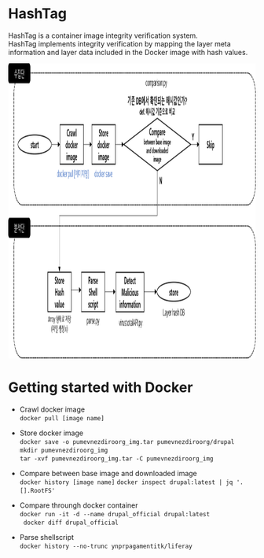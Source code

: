 # HashTag
HashTag is a container image integrity verification system.    
HashTag implements integrity verification by mapping the layer meta information and layer data included in the Docker image with hash values.


<img src="./flowchart_1.png"  width="600" height="600">

# Getting started with Docker
* Crawl docker image   
  ``` docker pull [image name] ```

* Store docker image   
    ``` docker save -o pumevnezdiroorg_img.tar pumevnezdiroorg/drupal ```   
    ``` mkdir pumevnezdiroorg_img ```   
    ``` tar -xvf pumevnezdiroorg_img.tar -C pumevnezdiroorg_img ```

* Compare between base image and downloaded image   
  ``` docker history [image name] ```
  ``` docker inspect drupal:latest | jq '.[].RootFS' ```

* Compare throungh docker container   
  ``` docker run -it -d --name drupal_official drupal:latest ```   
  ``` docker diff drupal_official```

* Parse shellscript   
    ``` docker history --no-trunc ynprpagamentitk/liferay ```

